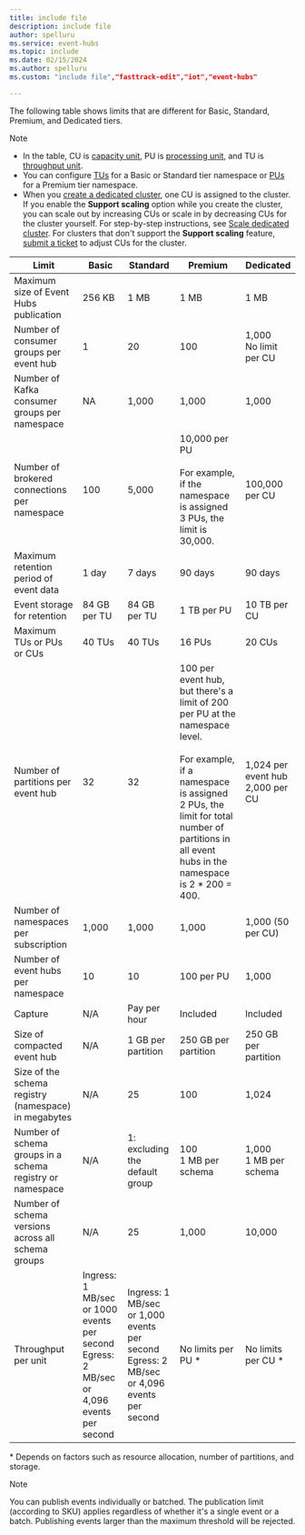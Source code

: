 ```yaml
---
title: include file
description: include file
author: spelluru
ms.service: event-hubs
ms.topic: include
ms.date: 02/15/2024
ms.author: spelluru
ms.custom: "include file","fasttrack-edit","iot","event-hubs"

---
```


The following table shows limits that are different for Basic, Standard, Premium, and Dedicated tiers.

> [!NOTE]
> - In the table, CU is [capacity unit](../event-hubs-dedicated-overview.md), PU is [processing unit](../event-hubs-scalability.md#processing-units), and TU is [throughput unit](../event-hubs-scalability.md#throughput-units).
> - You can configure [TUs](../event-hubs-auto-inflate.md#use-azure-portal) for a Basic or Standard tier namespace or [PUs](../configure-processing-units-premium-namespace.md) for a Premium tier namespace.
> - When you [create a dedicated cluster](../event-hubs-dedicated-cluster-create-portal.md#create-an-event-hubs-dedicated-cluster), one CU is assigned to the cluster. If you enable the **Support scaling** option while you create the cluster, you can scale out by increasing CUs or scale in by decreasing CUs for the cluster yourself. For step-by-step instructions, see [Scale dedicated cluster](../event-hubs-dedicated-cluster-create-portal.md#scale-a-dedicated-cluster). For clusters that don't support the **Support scaling** feature, [submit a ticket](../event-hubs-dedicated-cluster-create-portal.md#submit-a-support-request) to adjust CUs for the cluster.

| Limit | Basic | Standard | Premium | Dedicated |
| ----- | ----- | -------- | -------- | --------- | 
| Maximum size of Event Hubs publication | 256 KB | 1 MB | 1 MB | 1 MB |
| Number of consumer groups per event hub | 1 | 20 | 100 | 1,000<br/>No limit per CU |
| Number of Kafka consumer groups per namespace | NA | 1,000 | 1,000 | 1,000 |
| Number of brokered connections per namespace | 100 | 5,000 | 10,000 per PU<br/><br/>For example, if the namespace is assigned 3 PUs, the limit is 30,000. | 100,000 per CU |
| Maximum retention period of event data | 1 day | 7 days | 90 days | 90 days |
| Event storage for retention | 84 GB per TU | 84 GB per TU | 1 TB per PU | 10 TB per CU | 
| Maximum TUs or PUs or CUs | 40 TUs | 40 TUs | 16 PUs | 20 CUs |
| Number of partitions per event hub | 32 | 32 | 100 per event hub, but there's a limit of 200 per PU at the namespace level.<br/><br/> For example, if a namespace is assigned 2 PUs, the limit for total number of partitions in all event hubs in the namespace is 2 * 200 = 400. | 1,024 per event hub<br/> 2,000 per CU |
| Number of namespaces per subscription | 1,000 | 1,000 | 1,000 | 1,000 (50 per CU) |
| Number of event hubs per namespace | 10 | 10 | 100 per PU | 1,000 |
| Capture | N/A | Pay per hour | Included | Included |
| Size of compacted event hub | N/A | 1 GB per partition | 250 GB per partition | 250 GB per partition |
| Size of the schema registry (namespace) in megabytes | N/A | 25 | 100 | 1,024 |
| Number of schema groups in a schema registry or namespace | N/A | 1: excluding the default group | 100 <br/>1 MB per schema | 1,000<br/>1 MB per schema |
| Number of schema versions across all schema groups | N/A | 25 | 1,000 | 10,000 |
| Throughput per unit | Ingress: 1 MB/sec or 1000 events per second<br/>Egress: 2 MB/sec or 4,096 events per second | Ingress: 1 MB/sec or 1,000 events per second<br/>Egress: 2 MB/sec or 4,096 events per second | No limits per PU * | No limits per CU * |

\* Depends on factors such as resource allocation, number of partitions, and storage.

> [!NOTE]
> You can publish events individually or batched. The publication limit (according to SKU) applies regardless of whether it's a single event or a batch. Publishing events larger than the maximum threshold will be rejected.
